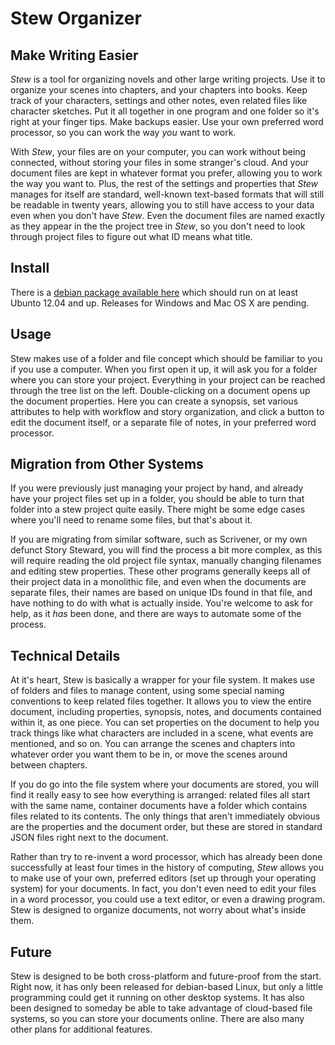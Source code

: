 # Stew Organizer

## Make Writing Easier

*Stew* is a tool for organizing novels and other large writing projects. Use it to organize your scenes into chapters, and your chapters into books. Keep track of your characters, settings and other notes, even related files like character sketches. Put it all together in one program and one folder so it's right at your finger tips. Make backups easier. Use your own preferred word processor, so you can work the way *you* want to work.

With *Stew*, your files are on your computer, you can work without being connected, without storing your files in some stranger's cloud. And your document files are kept in whatever format you prefer, allowing you to work the way you want to. Plus, the rest of the settings and properties that *Stew* manages for itself are standard, well-known text-based formats that will still be readable in twenty years, allowing you to still have access to your data even when you don't have *Stew*. Even the document files are named exactly as they appear in the the project tree in *Stew*, so you don't need to look through project files to figure out what ID means what title.

## Install

There is a [debian package available here](https://github.com/user4815162342/stew-gui/releases) which should run on at least Ubunto 12.04 and up. Releases for Windows and Mac OS X are pending.

## Usage

Stew makes use of a folder and file concept which should be familiar to you if you use a computer. When you first open it up, it will ask you for a folder where you can store your project. Everything in your project can be reached through the tree list on the left. Double-clicking on a document opens up the document properties. Here you can create a synopsis, set various attributes to help with workflow and story organization, and click a button to edit the document itself, or a separate file of notes, in your preferred word processor. 

## Migration from Other Systems

If you were previously just managing your project by hand, and already have your project files set up in a folder, you should be able to turn that folder into a stew project quite easily. There might be some edge cases where you'll need to rename some files, but that's about it.

If you are migrating from similar software, such as Scrivener, or my own defunct Story Steward, you will find the process a bit more complex, as this will require reading the old project file syntax, manually changing filenames and editing stew properties. These other programs generally keeps all of their project data in a monolithic file, and even when the documents are separate files, their names are based on unique IDs found in that file, and have nothing to do with what is actually inside. You're welcome to ask for help, as it *has* been done, and there are ways to automate some of the process.

## Technical Details

At it's heart, Stew is basically a wrapper for your file system. It makes use of folders and files to manage content, using some special naming conventions to keep related files together. It allows you to view the entire document, including properties, synopsis, notes, and documents contained within it, as one piece. You can set properties on the document to help you track things like what characters are included in a scene, what events are mentioned, and so on. You can arrange the scenes and chapters into whatever order you want them to be in, or move the scenes around between chapters. 

If you do go into the file system where your documents are stored, you will find it really easy to see how everything is arranged: related files all start with the same name, container documents have a folder which contains files related to its contents. The only things that aren't immediately obvious are the properties and the document order, but these are stored in standard JSON files right next to the document.

Rather than try to re-invent a word processor, which has already been done successfully at least four times in the history of computing, *Stew* allows you to make use of your own, preferred editors (set up through your operating system) for your documents. In fact, you don't even need to edit your files in a word processor, you could use a text editor, or even a drawing program. Stew is designed to organize documents, not worry about what's inside them.

## Future

Stew is designed to be both cross-platform and future-proof from the start. Right now, it has only been released for debian-based Linux, but only a little programming could get it running on other desktop systems. It has also been designed to someday be able to take advantage of cloud-based file systems, so you can store your documents online. There are also many other plans for additional features.
